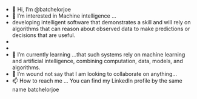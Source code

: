- 👋 Hi, I’m @batchelorjoe
- 👀 I’m interested in Machine intelligence ... 
-  developing intelligent software that demonstrates a skill and will rely on algorithms that can reason about observed data to make predictions or decisions that are useful.
-  
-    
- 🌱 I’m currently learning ...that such systems rely on machine learning and artificial intelligence, combining computation, data, models, and algorithms.
- 💞️ I’m wound not say that I am looking to collaborate on anything...
- 📫 How to reach me ... You can find my LinkedIn profile by the same name  batchelorjoe 

<!---
batchelorjoe/batchelorjoe is a ✨ special ✨ repository because its `README.md` (this file) appears on your GitHub profile.
You can click the Preview link to take a look at your changes.
--->
